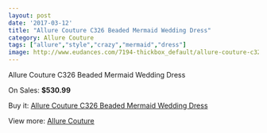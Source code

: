 ```yaml
---
layout: post
date: '2017-03-12'
title: "Allure Couture C326 Beaded Mermaid Wedding Dress"
category: Allure Couture
tags: ["allure","style","crazy","mermaid","dress"]
image: http://www.eudances.com/7194-thickbox_default/allure-couture-c326-beaded-mermaid-wedding-dress.jpg
---
```

Allure Couture C326 Beaded Mermaid Wedding Dress

On Sales: **$530.99**
<a href="https://www.eudances.com/en/allure-couture/2597-allure-couture-c326-beaded-mermaid-wedding-dress.html"><amp-img layout="responsive" width="600" height="600" src="//www.eudances.com/7194-thickbox_default/allure-couture-c326-beaded-mermaid-wedding-dress.jpg" alt="Allure Couture C326 Beaded Mermaid Wedding Dress 0" /></a>
<a href="https://www.eudances.com/en/allure-couture/2597-allure-couture-c326-beaded-mermaid-wedding-dress.html"><amp-img layout="responsive" width="600" height="600" src="//www.eudances.com/7195-thickbox_default/allure-couture-c326-beaded-mermaid-wedding-dress.jpg" alt="Allure Couture C326 Beaded Mermaid Wedding Dress 1" /></a>
<a href="https://www.eudances.com/en/allure-couture/2597-allure-couture-c326-beaded-mermaid-wedding-dress.html"><amp-img layout="responsive" width="600" height="600" src="//www.eudances.com/7196-thickbox_default/allure-couture-c326-beaded-mermaid-wedding-dress.jpg" alt="Allure Couture C326 Beaded Mermaid Wedding Dress 2" /></a>
<a href="https://www.eudances.com/en/allure-couture/2597-allure-couture-c326-beaded-mermaid-wedding-dress.html"><amp-img layout="responsive" width="600" height="600" src="//www.eudances.com/7197-thickbox_default/allure-couture-c326-beaded-mermaid-wedding-dress.jpg" alt="Allure Couture C326 Beaded Mermaid Wedding Dress 3" /></a>
<a href="https://www.eudances.com/en/allure-couture/2597-allure-couture-c326-beaded-mermaid-wedding-dress.html"><amp-img layout="responsive" width="600" height="600" src="//www.eudances.com/7198-thickbox_default/allure-couture-c326-beaded-mermaid-wedding-dress.jpg" alt="Allure Couture C326 Beaded Mermaid Wedding Dress 4" /></a>

Buy it: [Allure Couture C326 Beaded Mermaid Wedding Dress](https://www.eudances.com/en/allure-couture/2597-allure-couture-c326-beaded-mermaid-wedding-dress.html "Allure Couture C326 Beaded Mermaid Wedding Dress")

View more: [Allure Couture](https://www.eudances.com/en/37-allure-couture "Allure Couture")